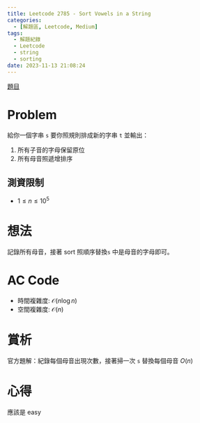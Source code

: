```yaml
---
title: Leetcode 2785 - Sort Vowels in a String
categories:
  - [解題區, Leetcode, Medium]
tags:
  - 解題紀錄
  - Leetcode
  - string
  - sorting
date: 2023-11-13 21:08:24
---
```


[題目](https://leetcode.com/problems/sort-vowels-in-a-string/description)

# Problem

給你一個字串 `s` 要你照規則排成新的字串 `t` 並輸出：
1. 所有子音的字母保留原位
2. 所有母音照遞增排序

## 測資限制

- $1 \le n \le 10^5$

# 想法

記錄所有母音，接著 sort 照順序替換`s` 中是母音的字母即可。

# AC Code

<script src="https://emgithub.com/embed-v2.js?target=https%3A%2F%2Fgithub.com%2Froy4801%2Fsolved_problems%2Fblob%2Fmaster%2Fleetcode%2F2785.cpp%23L19-L46&style=github&type=code&showBorder=on&showLineNumbers=on&showFileMeta=on&showFullPath=on&showCopy=on"></script>

- 時間複雜度: $\mathcal{O}(n\log{n})$
- 空間複雜度: $\mathcal{O}(n)$

# 賞析

官方題解：紀錄每個母音出現次數，接著掃一次 `s` 替換每個母音 $O(n)$

# 心得

應該是 easy

